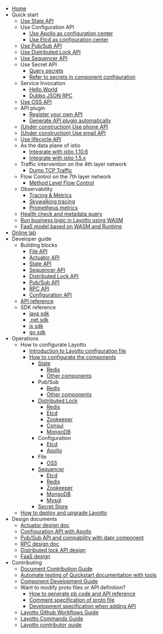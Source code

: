- [Home](/en/README.md)
- Quick start
  - [Use State API](en/start/state/start.md)
  - Use Configuration API
    - [Use Apollo as configuration center](en/start/configuration/start-apollo.md)
    - [Use Etcd as configuration center](en/start/configuration/start.md)
  - [Use Pub/Sub API](en/start/pubsub/start.md)
  - [Use Distributed Lock API](en/start/lock/start.md)
  - [Use Sequencer API](en/start/sequencer/start.md)
  - Use Secret API
    - [Query secrets](en/start/secret/start.md)
    - [Refer to secrets in component configuration](en/start/secret/secret_ref.md)
  - Service Invocation
    - [Hello World](en/start/rpc/helloworld.md)
    - [Dubbo JSON RPC](en/start/rpc/dubbo_json_rpc.md)    
  - [Use OSS API](en/start/oss/start.md)
  - API plugin
    - [Register your own API](en/start/api_plugin/helloworld.md)
    - [Generate API plugin automatically](en/start/api_plugin/generate.md)
  <!--quickstart_generator-->  
  - [(Under construction) Use phone API](en/start/phone/start) 
  - [(Under construction) Use email API](en/start/email/start) 
  - [Use lifecycle API](en/start/lifecycle/start) 
  - As the data plane of istio
    - [Integrate with istio 1.10.6](en/start/istio/)
    - [Integrate with istio 1.5.x](en/start/istio/start.md)
  - Traffic intervention on the 4th layer network
    - [Dump TCP Traffic](en/start/network_filter/tcpcopy.md)
  - Flow Control on the 7th layer network
    - [Method Level Flow Control](en/start/stream_filter/flow_control.md)
  - Observability
    - [Tracing & Metrics](en/start/trace/trace.md)
    - [Skywalking tracing](en/start/trace/skywalking.md)
    - [Prometheus metrics](en/start/trace/prometheus.md)
  - [Health check and metadata query](en/start/actuator/start.md)
  - [Run business logic in Layotto using WASM](en/start/wasm/start.md)
  - [FaaS model based on WASM and Runtime](en/start/faas/start.md)
- [Online lab](en/start/lab.md)  
- Developer guide
  - Building blocks
    - [File API](en/building_blocks/file/file.md)
    - [Actuator API](en/building_blocks/actuator/actuator.md)
    - [State API](en/building_blocks/state/reference.md)
    - [Sequencer API](en/building_blocks/sequencer/reference.md)
    - [Distributed Lock API](en/building_blocks/lock/reference.md)
    - [Pub/Sub API](en/building_blocks/pubsub/reference.md)
    - [RPC API](en/building_blocks/rpc/reference.md)    
    - [Configuration API](en/building_blocks/configuration/reference.md)
  - [API reference](en/api_reference/README)
  - SDK reference
    - [java sdk](https://github.com/layotto/java-sdk)
    - [.net sdk](https://github.com/layotto/dotnet-sdk)
    - [js sdk](https://github.com/layotto/js-sdk)
    - [go sdk](en/sdk_reference/go/start.md)
- Operations
  - How to configurate Layotto
    - [Introduction to Layotto configuration file](en/configuration/overview.md)  
    - [How to configurate the components](en/component_specs/overview.md)
      - [State](en/component_specs/state/common.md)
        - [Redis](en/component_specs/state/redis.md)
        - [Other components](en/component_specs/state/others.md)
      - Pub/Sub
        - [Redis](en/component_specs/pubsub/redis.md)
        - [Other components](en/component_specs/pubsub/others.md)
      - [Distributed Lock](en/component_specs/lock/common.md)
        - [Redis](en/component_specs/lock/redis.md)  
        - [Etcd](en/component_specs/lock/etcd.md)
        - [Zookeeper](en/component_specs/lock/zookeeper.md)
        - [Consul](en/component_specs/lock/consul.md)
        - [MongoDB](en/component_specs/lock/mongo.md)
      - Configuration
        - [Etcd](en/component_specs/configuration/etcd.md)
        - [Apollo](en/component_specs/configuration/apollo.md)
      - File
        - [OSS](en/component_specs/file/oss.md)
      - [Sequencer](en/component_specs/sequencer/common.md)
        - [Etcd](en/component_specs/sequencer/etcd.md)
        - [Redis](en/component_specs/sequencer/redis.md)
        - [Zookeeper](en/component_specs/sequencer/zookeeper.md)
        - [MongoDB](en/component_specs/sequencer/mongo.md)
        - [Mysql](en/component_specs/sequencer/mysql.md)
      - [Secret Store](en/component_specs/secret/common.md)
  - [How to deploy and upgrade Layotto](en/operation/)
- Design documents
  - [Actuator design doc](en/design/actuator/actuator-design-doc.md)
  - [Configuration API with Apollo](en/design/configuration/configuration-api-with-apollo.md)
  - [Pub/Sub API and compability with dapr component](en/design/pubsub/pubsub-api-and-compability-with-dapr-component.md)
  - [RPC design doc](en/design/rpc/rpc-design-doc.md)
  - [Distributed lock API design](en/design/lock/lock-api-design.md)
  - [FaaS design](en/design/faas/faas-poc-design.md)
- Contributing
  - [Document Contribution Guide](en/development/contributing-doc.md)
  - [Automate testing of Quickstart documentation with tools](en/development/test-quickstart.md)
  - [Component Development Guide](en/development/developing-component.md)
  - Want to modify proto files or API definition?
    - [How to generate pb code and API reference](en/api_reference/how_to_generate_api_doc.md)
    - [Comment specification of proto file](en/api_reference/comment_spec_of_proto.md)
    - [Development specification when adding API](en/development/developing-api.md)
  - [Layotto Github Workflows Guide](en/development/github-workflows.md)
  - [Layotto Commands Guide](en/development/commands.md)
  - [Layotto contributor guide](en/development/CONTRIBUTING.md)

